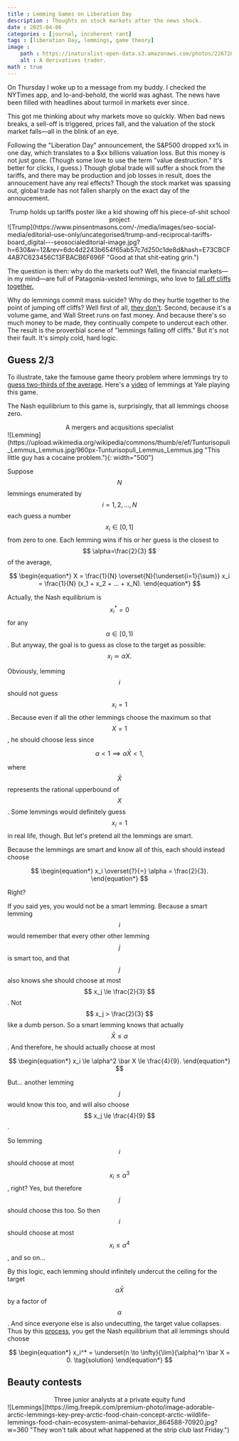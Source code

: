 ```yaml
---
title : Lemming Games on Liberation Day
description : Thoughts on stock markets after the news shock.
date : 2025-04-06
categories : [journal, incoherent rant]
tags : [liberation Day, lemmings, game theory]
image :
    path : https://inaturalist-open-data.s3.amazonaws.com/photos/22672833/large.jpg
    alt : A derivatives trader.
math : true
---
```


On Thursday I woke up to a message from my buddy. I checked the NYTimes app, and lo-and-behold, the world was aghast. The news have been filled with headlines about turmoil in markets ever since.

This got me thinking about why markets move so quickly. When bad news breaks, a sell-off is triggered, prices fall, and the valuation of the stock market falls&mdash;all in the blink of an eye.

Following the "Liberation Day" announcement, the S&P500 dropped xx% in one day, which translates to a $xx billions valuation loss. But this money is not just gone. (Though some love to use the term "value destruction." It's better for clicks, I guess.) Though global trade will suffer a shock from the tariffs, and there may be production and job losses in result, does the annoucement have any real effects? Though the stock market was spassing out, global trade has not fallen sharply on the exact day of the annoucement.

<center>Trump holds up tariffs poster like a kid showing off his piece-of-shit school project</center>
![Trump](https://www.pinsentmasons.com/-/media/images/seo-social-media/editorial-use-only/uncategorised/trump-and-reciprocal-tariffs-board_digital---seosocialeditorial-image.jpg?h=630&w=12&rev=6dc4d2243b654f65ab57c7d250c1de8d&hash=E73CBCF4AB7C623456C13FBACB6F696F "Good at that shit-eating grin.")

The question is then: why do the markets out? Well, the financial markets&mdash;in my mind&mdash;are full of Patagonia-vested lemmings, who love to [fall off cliffs together.](https://www.youtube.com/watch?v=YNZ_K14iT-Q)

Why do lemmings commit mass suicide? Why do they hurtle together to the point of jumping off cliffs? Well first of all, [they don't](https://www.britannica.com/story/do-lemmings-really-commit-mass-suicide). Second, because it's a volume game, and Wall Street runs on fast money. And because there's so much money to be made, they continually compete to undercut each other. The result is the proverbial scene of "lemmings falling off cliffs." But it's not their fault. It's simply cold, hard logic.

## Guess 2/3

To illustrate, take the famouse game theory problem where lemmings try to [guess two-thirds of the average](https://en.wikipedia.org/wiki/Guess_2/3_of_the_average). Here's a [video](https://youtu.be/qQ3kFydI_xQ?si=g3JYD4cjU2KsYEAQ&t=2128) of lemmings at Yale playing this game.

The Nash equilibrium to this game is, surprisingly, that all lemmings choose zero.

<center>A mergers and acqusitions specialist</center>
![Lemming](https://upload.wikimedia.org/wikipedia/commons/thumb/e/ef/Tunturisopuli_Lemmus_Lemmus.jpg/960px-Tunturisopuli_Lemmus_Lemmus.jpg "This little guy has a cocaine problem."){: width="500"}


Suppose $$ N $$ lemmings enumerated by $$ i = 1, 2, ..., N $$ each guess a number $$ x_{i} \in [0, 1] $$ from zero to one. Each lemming wins if his or her guess is the closest to $$ \alpha=\frac{2}{3} $$ of the average, 

$$
\begin{equation*}
X = \frac{1}{N} \overset{N}{\underset{i=1}{\sum}} x_i
= \frac{1}{N} (x_1 + x_2 + ... + x_N).
\end{equation*}
$$

Actually, the Nash equilibrium is $$ x_i^* = 0$$ for any $$ \alpha \in [0, 1) $$. But anyway, the goal is to guess as close to the target as possible:
$$
\begin{equation}
    x_i \simeq \alpha X.
\tag{target}
\end{equation}
$$

Obviously, lemming $$ i $$ should not guess $$ x_i=1 $$. Because even if all the other lemmings choose the maximum so that $$ X = 1 $$, he should choose less since

$$
\begin{equation*}
\alpha < 1 \implies \alpha \bar X < 1,
\end{equation*}
$$

where $$ \bar X $$ represents the rational upperbound of $$ X $$. Some lemmings would definitely guess $$ x_i = 1 $$ in real life, though. But let's pretend all the lemmings are smart.

Because the lemmings are smart and know all of this, each should instead choose

$$
\begin{equation*}
x_i \overset{?}{=} \alpha = \frac{2}{3}.
\end{equation*}
$$

Right?

If you said yes, you would not be a smart lemming. Because a smart lemming $$ i $$ would remember that every other other lemming $$ j $$ is smart too, and that $$ j $$ also knows she should choose at most $$ x_j \le \frac{2}{3} $$. Not $$ x_j > \frac{2}{3} $$ like a dumb person. So a smart lemming knows that actually $$ \bar X \le \alpha $$. And therefore, he should actually choose at most

$$
\begin{equation*}
x_i \le \alpha^2 \bar X \le \frac{4}{9}.
\end{equation*}
$$

But... another lemming $$ j $$ would know this too, and will also choose $$ x_j \le \frac{4}{9} $$.

So lemming $$ i $$ should choose at most $$ x_i \le \alpha^3 $$, right? Yes, but therefore $$ j $$ should choose this too. So then $$ i $$ should choose at most $$ x_i \le \alpha^4 $$, and so on...

By this logic, each lemming should infinitely undercut the ceiling for the target $$ \alpha \bar X $$ by a factor of $$ \alpha $$. And since everyone else is also undecutting, the target value collapses. Thus by this [process](https://en.m.wikipedia.org/wiki/Strategic_dominance#Iterated_elimination_of_strictly_dominated_strategies), you get the Nash equilibrium that all lemmings should choose

$$
\begin{equation*}
x_i^* = \underset{n \to \infty}{\lim}{\alpha}^n \bar X = 0.
\tag{solution}
\end{equation*}
$$

## Beauty contests


<center>Three junior analysts at a private equity fund</center>
![Lemmings](https://img.freepik.com/premium-photo/image-adorable-arctic-lemmings-key-prey-arctic-food-chain-concept-arctic-wildlife-lemmings-food-chain-ecosystem-animal-behavior_864588-70920.jpg?w=360 "They won't talk about what happened at the strip club last Friday.")